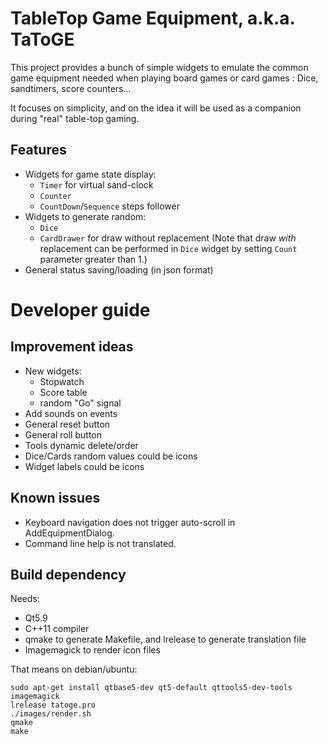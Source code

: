 # TableTop Game Equipment, a.k.a. TaToGE

This project provides a bunch of simple widgets to emulate the common game equipment needed when playing board games or card games : Dice, sandtimers, score counters...

It focuses on simplicity, and on the idea it will be used as a companion during "real" table-top gaming.

## Features

- Widgets for game state display:
  - `Timer` for virtual sand-clock
  - `Counter`
  - `CountDown`/`Sequence` steps follower
- Widgets to generate random:
  - `Dice`
  - `CardDrawer` for draw without replacement (Note that draw *with* replacement can be performed in `Dice` widget by setting `Count` parameter greater than 1.)
- General status saving/loading (in json format)


# Developer guide

## Improvement ideas

- New widgets:
   - Stopwatch
   - Score table
   - random "Go" signal
- Add sounds on events
- General reset button
- General roll button
- Tools dynamic delete/order
- Dice/Cards random values could be icons
- Widget labels could be icons

## Known issues

- Keyboard navigation does not trigger auto-scroll in AddEquipmentDialog.
- Command line help is not translated.

## Build dependency

Needs:
- Qt5.9
- C++11 compiler
- qmake to generate Makefile, and lrelease to generate translation file
- Imagemagick to render icon files

That means on debian/ubuntu:
```
sudo apt-get install qtbase5-dev qt5-default qttools5-dev-tools imagemagick
lrelease tatoge.pro
./images/render.sh
qmake
make
```

